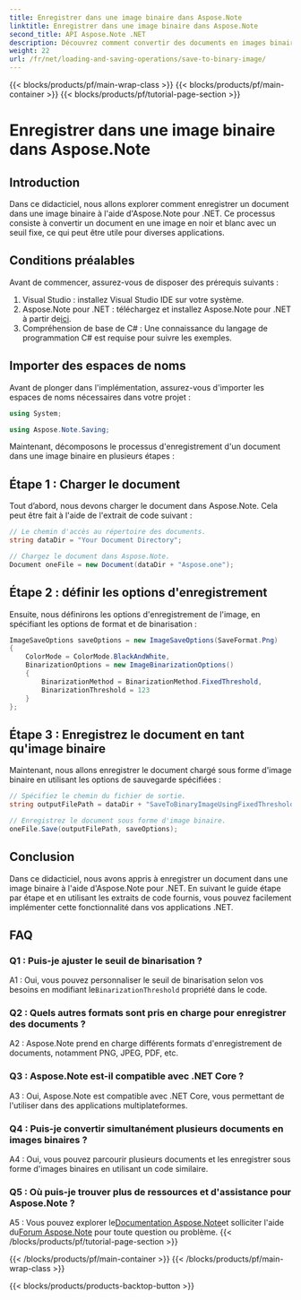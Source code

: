 ```yaml
---
title: Enregistrer dans une image binaire dans Aspose.Note
linktitle: Enregistrer dans une image binaire dans Aspose.Note
second_title: API Aspose.Note .NET
description: Découvrez comment convertir des documents en images binaires à l'aide d'Aspose.Note pour .NET. Suivez notre guide étape par étape pour une intégration transparente.
weight: 22
url: /fr/net/loading-and-saving-operations/save-to-binary-image/
---
```


{{< blocks/products/pf/main-wrap-class >}}
{{< blocks/products/pf/main-container >}}
{{< blocks/products/pf/tutorial-page-section >}}

# Enregistrer dans une image binaire dans Aspose.Note

## Introduction

Dans ce didacticiel, nous allons explorer comment enregistrer un document dans une image binaire à l'aide d'Aspose.Note pour .NET. Ce processus consiste à convertir un document en une image en noir et blanc avec un seuil fixe, ce qui peut être utile pour diverses applications.

## Conditions préalables

Avant de commencer, assurez-vous de disposer des prérequis suivants :

1. Visual Studio : installez Visual Studio IDE sur votre système.
2.  Aspose.Note pour .NET : téléchargez et installez Aspose.Note pour .NET à partir de[ici](https://releases.aspose.com/note/net/).
3. Compréhension de base de C# : Une connaissance du langage de programmation C# est requise pour suivre les exemples.

## Importer des espaces de noms

Avant de plonger dans l'implémentation, assurez-vous d'importer les espaces de noms nécessaires dans votre projet :

```csharp
using System;

using Aspose.Note.Saving;

```

Maintenant, décomposons le processus d'enregistrement d'un document dans une image binaire en plusieurs étapes :

## Étape 1 : Charger le document

Tout d’abord, nous devons charger le document dans Aspose.Note. Cela peut être fait à l'aide de l'extrait de code suivant :

```csharp
// Le chemin d'accès au répertoire des documents.
string dataDir = "Your Document Directory";

// Chargez le document dans Aspose.Note.
Document oneFile = new Document(dataDir + "Aspose.one");
```

## Étape 2 : définir les options d'enregistrement

Ensuite, nous définirons les options d'enregistrement de l'image, en spécifiant les options de format et de binarisation :

```csharp
ImageSaveOptions saveOptions = new ImageSaveOptions(SaveFormat.Png)
{
    ColorMode = ColorMode.BlackAndWhite,
    BinarizationOptions = new ImageBinarizationOptions()
    {
        BinarizationMethod = BinarizationMethod.FixedThreshold,
        BinarizationThreshold = 123
    }
};
```

## Étape 3 : Enregistrez le document en tant qu'image binaire

Maintenant, nous allons enregistrer le document chargé sous forme d'image binaire en utilisant les options de sauvegarde spécifiées :

```csharp
// Spécifiez le chemin du fichier de sortie.
string outputFilePath = dataDir + "SaveToBinaryImageUsingFixedThreshold_out.png";

// Enregistrez le document sous forme d'image binaire.
oneFile.Save(outputFilePath, saveOptions);
```

## Conclusion

Dans ce didacticiel, nous avons appris à enregistrer un document dans une image binaire à l'aide d'Aspose.Note pour .NET. En suivant le guide étape par étape et en utilisant les extraits de code fournis, vous pouvez facilement implémenter cette fonctionnalité dans vos applications .NET.

## FAQ

### Q1 : Puis-je ajuster le seuil de binarisation ?

 A1 : Oui, vous pouvez personnaliser le seuil de binarisation selon vos besoins en modifiant le`BinarizationThreshold` propriété dans le code.

### Q2 : Quels autres formats sont pris en charge pour enregistrer des documents ?

A2 : Aspose.Note prend en charge différents formats d'enregistrement de documents, notamment PNG, JPEG, PDF, etc.

### Q3 : Aspose.Note est-il compatible avec .NET Core ?

A3 : Oui, Aspose.Note est compatible avec .NET Core, vous permettant de l'utiliser dans des applications multiplateformes.

### Q4 : Puis-je convertir simultanément plusieurs documents en images binaires ?

A4 : Oui, vous pouvez parcourir plusieurs documents et les enregistrer sous forme d'images binaires en utilisant un code similaire.

### Q5 : Où puis-je trouver plus de ressources et d'assistance pour Aspose.Note ?

 A5 : Vous pouvez explorer le[Documentation Aspose.Note](https://reference.aspose.com/note/net/)et solliciter l'aide du[Forum Aspose.Note](https://forum.aspose.com/c/note/28) pour toute question ou problème.
{{< /blocks/products/pf/tutorial-page-section >}}

{{< /blocks/products/pf/main-container >}}
{{< /blocks/products/pf/main-wrap-class >}}

{{< blocks/products/products-backtop-button >}}
